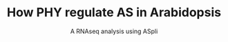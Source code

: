 ---
title:  'How PHY regulate AS in Arabidopsis'
subtitle: 'A RNAseq analysis using ASpli'
output: github_document
---